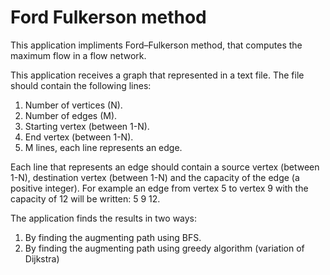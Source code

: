 # Ford Fulkerson method

This application impliments Ford–Fulkerson method, that computes the maximum flow in a flow network.

This application receives a graph that represented in a text file.
The file should contain the following lines:
1. Number of vertices (N).
2. Number of edges (M).
3. Starting vertex (between 1-N).
4. End vertex (between 1-N).
5. M lines, each line represents an edge.

Each line that represents an edge should contain a source vertex (between 1-N), destination vertex (between 1-N) and the capacity of the edge (a positive integer).
For example an edge from vertex 5 to vertex 9 with the capacity of 12 will be written: 5 9 12.

The application finds the results in two ways:
1. By finding the augmenting path using BFS.
2. By finding the augmenting path using greedy algorithm (variation of Dijkstra)
